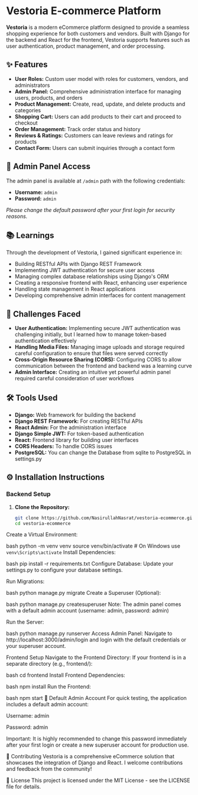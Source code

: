 # Vestoria E-commerce Platform

**Vestoria** is a modern eCommerce platform designed to provide a seamless shopping experience for both customers and vendors. Built with Django for the backend and React for the frontend, Vestoria supports features such as user authentication, product management, and order processing.

## ✨ Features

- **User Roles:** Custom user model with roles for customers, vendors, and administrators
- **Admin Panel:** Comprehensive administration interface for managing users, products, and orders
- **Product Management:** Create, read, update, and delete products and categories
- **Shopping Cart:** Users can add products to their cart and proceed to checkout
- **Order Management:** Track order status and history
- **Reviews & Ratings:** Customers can leave reviews and ratings for products
- **Contact Form:** Users can submit inquiries through a contact form

## 🚀 Admin Panel Access

The admin panel is available at `/admin` path with the following credentials:
- **Username:** `admin`
- **Password:** `admin`

*Please change the default password after your first login for security reasons.*

## 📚 Learnings

Through the development of Vestoria, I gained significant experience in:

- Building RESTful APIs with Django REST Framework
- Implementing JWT authentication for secure user access
- Managing complex database relationships using Django's ORM
- Creating a responsive frontend with React, enhancing user experience
- Handling state management in React applications
- Developing comprehensive admin interfaces for content management

## 🧩 Challenges Faced

- **User Authentication:** Implementing secure JWT authentication was challenging initially, but I learned how to manage token-based authentication effectively
- **Handling Media Files:** Managing image uploads and storage required careful configuration to ensure that files were served correctly
- **Cross-Origin Resource Sharing (CORS):** Configuring CORS to allow communication between the frontend and backend was a learning curve
- **Admin Interface:** Creating an intuitive yet powerful admin panel required careful consideration of user workflows

## 🛠️ Tools Used

- **Django:** Web framework for building the backend
- **Django REST Framework:** For creating RESTful APIs
- **React Admin:** For the administration interface
- **Django Simple JWT:** For token-based authentication
- **React:** Frontend library for building user interfaces
- **CORS Headers:** To handle CORS issues
- **PostgreSQL:** You can change the Database from sqlite to PostgreSQL in settings.py

## ⚙️ Installation Instructions

### Backend Setup

1. **Clone the Repository:**
   ```bash
   git clone https://github.com/NasirullahNasrat/vestoria-ecommerce.git
   cd vestoria-ecommerce
Create a Virtual Environment:

bash
python -m venv venv
source venv/bin/activate  # On Windows use `venv\Scripts\activate`
Install Dependencies:

bash
pip install -r requirements.txt
Configure Database:
Update your settings.py to configure your database settings.

Run Migrations:

bash
python manage.py migrate
Create a Superuser (Optional):

bash
python manage.py createsuperuser
Note: The admin panel comes with a default admin account (username: admin, password: admin)

Run the Server:

bash
python manage.py runserver
Access Admin Panel:
Navigate to http://localhost:3000/admin/login and login with the default credentials or your superuser account.

Frontend Setup
Navigate to the Frontend Directory:
If your frontend is in a separate directory (e.g., frontend/):

bash
cd frontend
Install Frontend Dependencies:

bash
npm install
Run the Frontend:

bash
npm start
🔧 Default Admin Account
For quick testing, the application includes a default admin account:

Username: admin

Password: admin

Important: It is highly recommended to change this password immediately after your first login or create a new superuser account for production use.

🤝 Contributing
Vestoria is a comprehensive eCommerce solution that showcases the integration of Django and React. I welcome contributions and feedback from the community!


📄 License
This project is licensed under the MIT License - see the LICENSE file for details.
